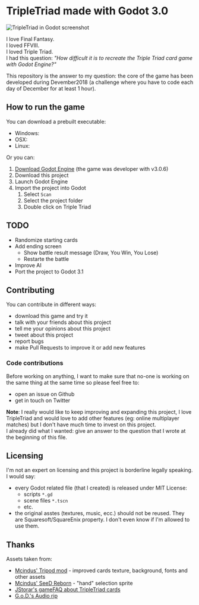 # TripleTriad made with Godot 3.0

![TripleTriad in Godot screenshot](https://imgur.com/RwKigsz.jpg)

I love Final Fantasy.  
I loved FFVIII.  
I loved Triple Triad.  
I had this question: *"How difficult it is to recreate the Triple Triad card game with Godot Engine?"*

This repository is the answer to my question: the core of the game has been developed during Devember2018 (a challenge where
you have to code each day of December for at least 1 hour).

## How to run the game

You can download a prebuilt executable:

- Windows:
- OSX: 
- Linux: 

Or you can:

1. [Download Godot Engine](https://godotengine.org/download/) (the game was developer with v3.0.6)
2. Download this project
3. Launch Godot Engine
4. Import the project into Godot
   1. Select `Scan`
   2. Select the project folder
   3. Double click on Triple Triad

## TODO

- Randomize starting cards
- Add ending screen
  - Show battle result message (Draw, You Win, You Lose)
  - Restarte the battle
- Improve AI
- Port the project to Godot 3.1

## Contributing

You can contribute in different ways:

- download this game and try it
- talk with your friends about this project
- tell me your opinions about this project
- tweet about this project
- report bugs
- make Pull Requests to improve it or add new features

### Code contributions

Before working on anything, I want to make sure that no-one is working
on the same thing at the same time so please feel free to:

- open an issue on Github
- get in touch on Twitter 

**Note**: I really would like to keep improving and expanding this
project, I love TripleTriad and would love to add other features (eg: online multiplayer matches)
but I don't have much time to invest on this project.  
I already did what I wanted: give an answer to the question that I wrote at the beginning of this 
file. 

## Licensing

I'm not an expert on licensing and this project is borderline legally speaking. I would say:

- every Godot related file (that I created) is released under MIT License:
  - scripts `*.gd`
  - scene files `*.tscn`
  - etc.
- the original asstes (textures, music, ecc.) should not be reused. They are Squaresoft/SquareEnix property. I don't even know if I'm allowed to use them.

## Thanks

Assets taken from: 

- [Mcindus' Tripod mod](http://forums.qhimm.com/index.php?topic=15301.0) - improved cards texture, background, fonts and other assets
- [Mcindus' SeeD Reborn](http://forums.qhimm.com/index.php?topic=15320.0) - "hand" selection sprite
- [JStorar's gameFAQ about TripleTriad cards](https://gamefaqs.gamespot.com/pc/197342-final-fantasy-viii/faqs/4906)
- [G.o.D.'s Audio rip](http://spritedatabase.net/file/17746/Sounds)
